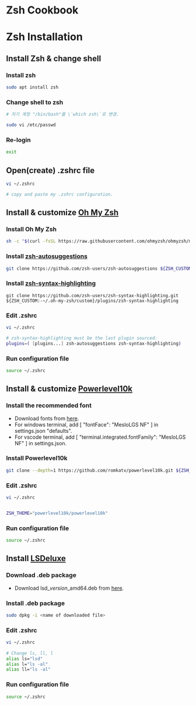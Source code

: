 Zsh Cookbook
============

Zsh Installation
================

Install Zsh & change shell
--------------------------

### Install zsh
```sh
sudo apt install zsh
```
### Change shell to zsh
```sh
# 자기 계정 "/bin/bash"를 \`which zsh\`로 변경.

sudo vi /etc/passwd
```
### Re-login
```sh
exit
```

Open(create) .zshrc file
------------------------
```sh
vi ~/.zshrc

# copy and paste my .zshrc configuration.
```

Install & customize [Oh My Zsh](https://github.com/ohmyzsh/ohmyzsh)
-------------------------------------------------------------------

### Install Oh My Zsh
```sh
sh -c "$(curl -fsSL https://raw.githubusercontent.com/ohmyzsh/ohmyzsh/master/tools/install.sh)"
```
### Install [zsh-autosuggestions](https://github.com/zsh-users/zsh-autosuggestions)
```sh
git clone https://github.com/zsh-users/zsh-autosuggestions ${ZSH_CUSTOM:-~/.oh-my-zsh/custom}/plugins/zsh-autosuggestions
```
### Install [zsh-syntax-highlighting](https://github.com/zsh-users/zsh-syntax-highlighting)
```
git clone https://github.com/zsh-users/zsh-syntax-highlighting.git ${ZSH_CUSTOM:-~/.oh-my-zsh/custom}/plugins/zsh-syntax-highlighting
```
### Edit .zshrc
```sh
vi ~/.zshrc

# zsh-syntax-highlighting must be the last plugin sourced.
plugins=( [plugins...] zsh-autosuggestions zsh-syntax-highlighting)
```
### Run configuration file
```sh
source ~/.zshrc
```

Install & customize [Powerlevel10k](https://github.com/romkatv/powerlevel10k)
-----------------------------------------------------------------------------

### Install the recommended font
- Download fonts from [here](https://github.com/romkatv/powerlevel10k#meslo-nerd-font-patched-for-powerlevel10k).
- For windows terminal, add [ "fontFace": "MesloLGS NF" ] in     settings.json "defaults".
- For vscode terminal, add [ "terminal.integrated.fontFamily": "MesloLGS NF" ] in settings.json.
### Install Powerlevel10k
```sh
git clone --depth=1 https://github.com/romkatv/powerlevel10k.git ${ZSH_CUSTOM:-$HOME/.oh-my-zsh/custom}/themes/powerlevel10k
```
### Edit .zshrc
```sh
vi ~/.zshrc


ZSH_THEME="powerlevel10k/powerlevel10k"
```
### Run configuration file
```sh
source ~/.zshrc
```

Install [LSDeluxe](https://github.com/Peltoche/lsd)
---------------------------------------------------

### Download .deb package
- Download lsd_*version*_amd64.deb from [here](https://github.com/Peltoche/lsd/releases).
### Install .deb package
```sh
sudo dpkg -i <name of downloaded file>
```
### Edit .zshrc
```sh
vi ~/.zshrc
    
# Change ls, ll, l 
alias ls="lsd"
alias l="ls -al"
alias ll="ls -al"
```
### Run configuration file
```sh
source ~/.zshrc
```